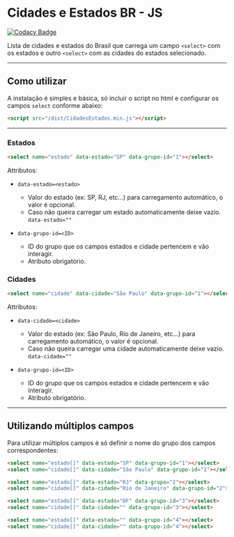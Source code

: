 # Cidades e Estados BR - JS

[![Codacy Badge](https://api.codacy.com/project/badge/Grade/b9b13b17c3504457917f865d56013895)](https://app.codacy.com/app/wgenial/cidadesestadosjs?utm_source=github.com&utm_medium=referral&utm_content=wgenial/cidadesestadosjs&utm_campaign=Badge_Grade_Settings)

Lista de cidades e estados do Brasil que carrega um campo `<select>` com os estados e outro `<select>` com as cidades do estados selecionado.

---

## Como utilizar

A instalação é simples e básica, só incluir o script no html e configurar os campos `select` conforme abaixo:

```html
<script src="/dist/CidadesEstados.min.js"></script>
```

---

### Estados

```html
<select name="estado" data-estado="SP" data-grupo-id="1"></select>
```

Attributos:

- `data-estado=<estado>`

	- Valor do estado (ex: SP, RJ, etc...) para carregamento automático, o valor é opcional.
	- Caso não queira carregar um estado automaticamente deixe vazio. `data-estado=""`

- `data-grupo-id=<ID>`

	- ID do grupo que os campos estados e cidade pertencem e vão interagir.
	- Atributo obrigatório.


### Cidades

```html
<select name="cidade" data-cidade="São Paulo" data-grupo-id="1"></select>
```

Attributos:

- `data-cidade=<cidade>`

	- Valor do estado (ex: São Paulo, Rio de Janeiro, etc...) para carregamento automático, o valor é opcional.
	- Caso não queira carregar uma cidade automaticamente deixe vazio. `data-cidade=""`

- `data-grupo-id=<ID>`

	- ID do grupo que os campos estados e cidade pertencem e vão interagir.
	- Atributo obrigatório.


---

## Utilizando múltiplos campos

Para utilizar múltiplos campos é só definir o nome do grupo dos campos correspondentes:

```html
<select name="estado[]" data-estado="SP" data-grupo-id="1"></select>
<select name="cidade[]" data-cidade="São Paulo" data-grupo-id="1"></select>

<select name="estado[]" data-estado="RJ" data-grupo="2"></select>
<select name="cidade[]" data-cidade="Rio de Janeiro" data-grupo-id="2"></select>

<select name="estado[]" data-estado="DF" data-grupo-id="3"></select>
<select name="cidade[]" data-cidade="" data-grupo-id="3"></select>

<select name="estado[]" data-estado="" data-grupo-id="4"></select>
<select name="cidade[]" data-cidade="" data-grupo-id="4"></select>
```
